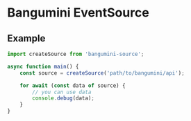 # Bangumini EventSource

## Example

```typescript
import createSource from 'bangumini-source';

async function main() {
    const source = createSource('path/to/bangumini/api');

    for await (const data of source) {
        // you can use data
        console.debug(data);
    }
}
```


